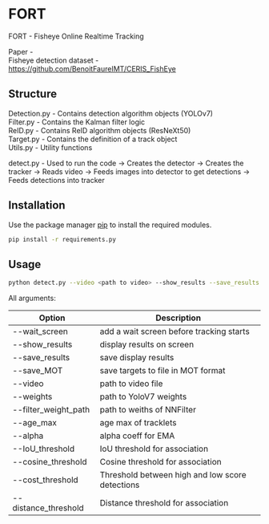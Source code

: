 # FORT
FORT - Fisheye Online Realtime Tracking

Paper -  
Fisheye detection dataset - https://github.com/BenoitFaureIMT/CERIS_FishEye

## Structure

Detection.py - Contains detection algorithm objects (YOLOv7)  
Filter.py - Contains the Kalman filter logic  
ReID.py - Contains ReID algorithm objects (ResNeXt50)  
Target.py - Contains the definition of a track object  
Utils.py - Utility functions  

detect.py - Used to run the code
  -> Creates the detector
  -> Creates the tracker
  -> Reads video
  -> Feeds images into detector to get detections
  -> Feeds detections into tracker

## Installation

Use the package manager [pip](https://pip.pypa.io/en/stable/) to install the required modules.

```bash
pip install -r requirements.py
```

## Usage

```bash
python detect.py --video <path to video> --show_results --save_results [other args]
```

All arguments:

| Option                  | Description                                                                 |
|-------------------------|-----------------------------------------------------------------------------|
| --wait_screen           | add a wait screen before tracking starts                                   |
| --show_results          | display results on screen                                                  |
| --save_results          | save display results                                                       |
| --save_MOT              | save targets to file in MOT format                                         |
| --video                 | path to video file                                                         |
| --weights               | path to YoloV7 weights                                                     |
| --filter_weight_path    | path to weiths of NNFilter                                                 |
| --age_max               | age max of tracklets                                                       |
| --alpha                 | alpha coeff for EMA                                                        |
| --IoU_threshold         | IoU threshold for association                                              |
| --cosine_threshold      | Cosine threshold for association                                           |
| --cost_threshold        | Threshold between high and low score detections                            |
| --distance_threshold    | Distance threshold for association                                         |
